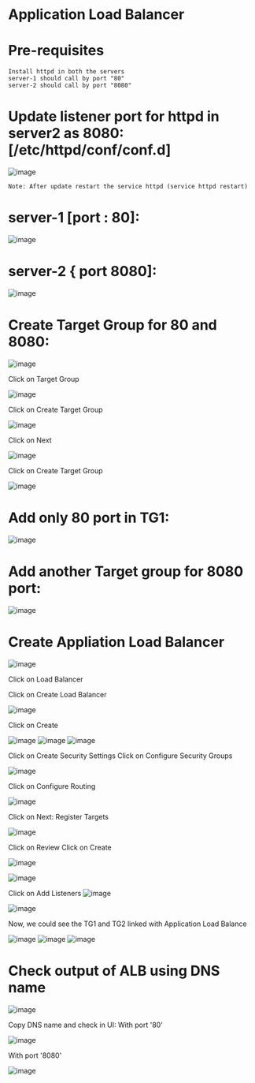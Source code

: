 # Application Load Balancer

# Pre-requisites
    Install httpd in both the servers
    server-1 should call by port "80"
    server-2 should call by port "8080"
    
 # Update listener port for httpd in server2 as 8080:[/etc/httpd/conf/conf.d]
  
  ![image](https://user-images.githubusercontent.com/54719289/108253867-48703d80-7180-11eb-8ae5-caaa1c968804.png)

    Note: After update restart the service httpd (service httpd restart)
  
   
# server-1 [port : 80]:

  ![image](https://user-images.githubusercontent.com/54719289/108255195-f203fe80-7181-11eb-902c-985c0c4fca0c.png)

# server-2 { port 8080]:

  ![image](https://user-images.githubusercontent.com/54719289/108255151-e284b580-7181-11eb-9306-18f9ec393529.png)

# Create Target Group for 80 and 8080:

  ![image](https://user-images.githubusercontent.com/58024415/107869102-8afbf680-6eb0-11eb-9c59-c849d4e40c45.png)
  
  Click on Target Group
  
  ![image](https://user-images.githubusercontent.com/58024415/107869114-a961f200-6eb0-11eb-95d1-bd88b62f87ac.png)

  Click on Create Target Group
  
  ![image](https://user-images.githubusercontent.com/58024415/107869198-563c6f00-6eb1-11eb-8420-422ef9b18c98.png)

  Click on Next
  
  ![image](https://user-images.githubusercontent.com/54719289/108256259-507dac80-7183-11eb-9266-4c0cc518e18b.png)

  
  Click on Create Target Group
  
  ![image](https://user-images.githubusercontent.com/54719289/108256374-77d47980-7183-11eb-9b84-667f85ea7af9.png)
  
  # Add only 80 port in TG1:
  
  ![image](https://user-images.githubusercontent.com/54719289/108256794-eaddf000-7183-11eb-9af0-fe94f3c7bd94.png)

  # Add another Target group for 8080 port:
  
  ![image](https://user-images.githubusercontent.com/54719289/108257081-50ca7780-7184-11eb-822a-20e44f425167.png)

    

# Create Appliation Load Balancer  

![image](https://user-images.githubusercontent.com/58024415/107868427-4cfbd400-6eaa-11eb-9162-41b415535291.png)
  
  Click on Load Balancer
 

  Click on Create Load Balancer

  ![image](https://user-images.githubusercontent.com/58024415/107869277-5db04800-6eb2-11eb-9458-6160fa5b201c.png)

  Click on Create
  
  ![image](https://user-images.githubusercontent.com/58024415/107869319-ec24c980-6eb2-11eb-8f1a-d04587a6c2a8.png)
   ![image](https://user-images.githubusercontent.com/54719289/108258001-9176c080-7185-11eb-838f-52239c9a3d41.png)
   ![image](https://user-images.githubusercontent.com/54719289/108258066-aa7f7180-7185-11eb-97de-9b455b626f88.png)

  Click on Create Security Settings
  Click on Configure Security Groups
  
  ![image](https://user-images.githubusercontent.com/58024415/107869363-5473ab00-6eb3-11eb-8181-d1e28b092ae1.png)

  Click on Configure Routing

 ![image](https://user-images.githubusercontent.com/54719289/108258907-883a2380-7186-11eb-95cc-763db95348d8.png)



  Click on Next: Register Targets
  
 ![image](https://user-images.githubusercontent.com/54719289/108259010-a6a01f00-7186-11eb-9e18-856ce703c0ad.png)


  Click on Review
  Click on Create
  
 ![image](https://user-images.githubusercontent.com/54719289/108259081-bd467600-7186-11eb-8b0c-e0d80500df76.png)

 ![image](https://user-images.githubusercontent.com/54719289/108259243-dea76200-7186-11eb-9a6b-3208e05d343c.png)
   

  Click on Add Listeners
  ![image](https://user-images.githubusercontent.com/54719289/108259411-10b8c400-7187-11eb-9cd9-c9baa26c58c4.png)

  ![image](https://user-images.githubusercontent.com/54719289/108259881-a2c0cc80-7187-11eb-96a4-b3d4db897060.png)
 
  Now, we could see the TG1 and TG2 linked with Application Load Balance
  
  ![image](https://user-images.githubusercontent.com/54719289/108260085-e3b8e100-7187-11eb-9a3d-2c89190d7780.png)
  ![image](https://user-images.githubusercontent.com/54719289/108260341-3c887980-7188-11eb-8620-3607aff70903.png)
  ![image](https://user-images.githubusercontent.com/54719289/108260449-5aee7500-7188-11eb-815c-fb1233ac7fc1.png)



# Check output of ALB using DNS name  
  ![image](https://user-images.githubusercontent.com/58024415/107869494-c3053880-6eb4-11eb-8c20-5c212b94d2f1.png)
  
  Copy DNS name and check in UI:
  With port '80'
  
  ![image](https://user-images.githubusercontent.com/58024415/107869499-dfa17080-6eb4-11eb-9e1b-f744f3647b26.png)
  
  With port '8080'
  
  ![image](https://user-images.githubusercontent.com/58024415/107869501-e92ad880-6eb4-11eb-9d38-8d2654a3f6c8.png)
